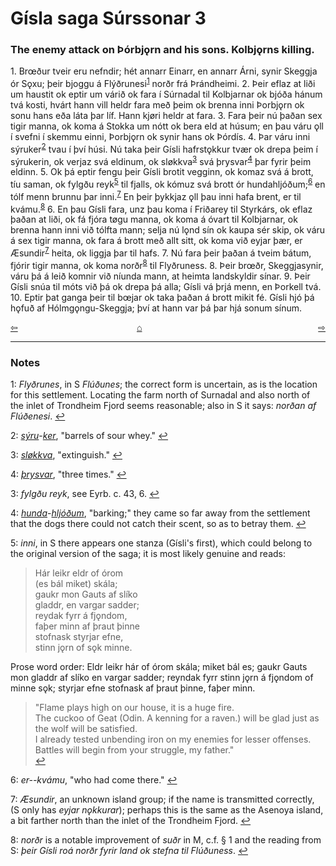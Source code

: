 # Gísla saga Súrssonar 3

### The enemy attack on Þórbj&#x1EB;rn and his sons. Kolbj&#x1EB;rns killing.

1\. Br&oelig;ður tveir eru nefndir; hét annarr Einarr, en annarr Árni, synir Skeggja ór S&#x1EB;xu; þeir bjoggu á Flýðrunesi<sup id="a1">[1](#myfootnote1)</sup> norðr frá Þrándheimi. 2. Þeir eflaz at liði um haustit ok eptir um várið ok fara í Súrnadal til Kolbjarnar ok bjóða hánum tvá kosti, hvárt hann vill heldr fara með þeim ok brenna inni Þorbj&#x1EB;rn ok sonu hans eða láta þar líf. Hann kj&oslash;ri heldr at fara. 3. Fara þeir nú þaðan sex tigir manna, ok koma á Stokka um nótt ok bera eld at húsum; en þau váru &#x1EB;ll í svefni í skemmu einni, Þorbj&#x1EB;rn ok synir hans ok Þórdís. 4. Þar váru inni sýruker<sup id="a2">[2](#myfootnote2)</sup> tvau í því húsi. Nú taka þeir Gísli hafrst&#x1EB;kkur tvær ok drepa þeim í sýrukerin, ok verjaz svá eldinum, ok sl&oslash;kkva<sup id="a3">[3](#myfootnote3)</sup> svá þrysvar<sup id="a4">[4](#myfootnote4)</sup> þar fyrir þeim eldinn. 5. Ok þá eptir fengu þeir Gísli brotit vegginn, ok komaz svá á brott, tíu saman, ok fylgðu reyk<sup id="a5">[5](#myfootnote5)</sup> til fjalls, ok kómuz svá brott ór hundahljóðum;<sup id="a6">[6](#myfootnote6)</sup> en tólf menn brunnu þar inni.<sup id="a7">[7](#myfootnote7)</sup> En þeir þykkjaz &#x1EB;ll þau inni hafa brent, er til kvámu.<sup id="a8">[8](#myfootnote8)</sup> 6. En þau Gísli fara, unz þau koma í Friðarey til Styrkárs, ok eflaz þaðan at liði, ok fá fjóra t&oslash;gu manna, ok koma á óvart til Kolbjarnar, ok brenna hann inni við tólfta mann; selja nú l&#x1EB;nd sín ok kaupa sér skip, ok váru á sex tigir manna, ok fara á brott með allt sitt, ok koma við eyjar þær, er Æsundir<sup id="a7">[7](#myfootnote7)</sup> heita, ok liggja þar til hafs. 7. Nú fara þeir þaðan á tveim bátum, fjórir tigir manna, ok koma norðr<sup id="a8">[8](#myfootnote8)</sup> til Flyðruness. 8. Þeir br&oelig;ðr, Skeggjasynir, váru þá á leið komnir við níunda mann, at heimta landskyldir sínar. 9. Þeir Gísli snúa til móts við þá ok drepa þá alla; Gísli vá þrjá menn, en Þorkell tvá. 10. Eptir þat ganga þeir til b&oelig;jar ok taka þaðan á brott mikit fé. Gísli hjó þá h&#x1EB;fuð af Hólmg&#x1EB;ngu-Skeggja; því at hann var þá þar hjá sonum sínum.

<div style="float: left"><a href="http://rcblack.net/Gisla_saga/Gisla_2">⇦</a></div>
<div style="float: right"><a href="http://rcblack.net/Gisla_saga/Gisla_4">⇨</a></div>
<div style="margin: 0 auto; width: 100px;"><a href="http://rcblack.net/Gisla_saga/Gisla_home">&#8962;</a></div>

---

### Notes

<a name="myfootnote1" id="f1">1</a>:
 _Flyðrunes_, in S _Flúðunes_; the correct form is uncertain, as is the location for this settlement. Locating the farm north of Surnadal and also north of the inlet of Trondheim Fjord seems reasonable; also in S it says: _norðan af Flúðenesi_.
[↩](#a1)

<a name="myfootnote2" id="f2">2</a>:
 [_sýru_](https://old-norse.net/html/s.php#s%C3%BDra)-[_ker_](https://old-norse.net/html/k.php#ker), "barrels of sour whey."
[↩](#a2)

<a name="myfootnote3" id="f3">3</a>:
[_sløkkva_](https://old-norse.net/html/s.php#sl%C3%B6kva), "extinguish."
[↩](#a3)

<a name="myfootnote4" id="f4">4</a>:
[_þrysvar_](https://old-norse.net/html/th.php#%C3%BErysvar), "three times."
[↩](#a4)

<a name="myfootnote3" id="f3">3</a>:
 _fylgðu reyk_, see Eyrb. c. 43, 6.
[↩](#a3)

<a name="myfootnote4" id="f4">4</a>:
 [_hunda_](https://old-norse.net/html/h.php#hundr)-[_hljóðum_](https://old-norse.net/html/h.php#hlj%C3%B3%C3%B0), "barking;" they came so far away from the settlement that the dogs there could not catch their scent, so as to betray them.
[↩](#a4)

<a name="myfootnote5" id="f5">5</a>:
 _inni_, in S there appears one stanza (Gísli's first), which could belong to the original version of the saga; it is most likely genuine and reads:

>Hár leikr eldr of órom   
>(es bál miket) skála;   
>gaukr mon Gauts af slíko   
>gladdr, en vargar sadder;   
>reydak fyrr á fj&#x1EB;ndom,   
>faþer minn af þraut þinne   
>stofnask styrjar efne,   
>stinn j&#x1EB;rn of s&#x1EB;k minne.   

Prose word order: Eldr leikr hár of órom skála; miket bál es; gaukr Gauts mon gladdr af slíko en vargar sadder; reyndak fyrr stinn j&#x1EB;rn á fj&#x1EB;ndom of minne s&#x1EB;k; styrjar efne stofnask af þraut þinne, faþer minn.

>"Flame plays high on our house, it is a huge fire.   
>The cuckoo of Geat (Odin. A kenning for a raven.) will be glad just as the wolf will be satisfied.   
>I already tested unbending iron on my enemies for lesser offenses.   
>Battles will begin from your struggle, my father."   
[↩](#a5)

<a name="myfootnote6" id="f6">6</a>:
 _er--kvámu_, "who had come there."
[↩](#a6)

<a name="myfootnote7" id="f7">7</a>:
 _Æsundir_, an unknown island group; if the name is transmitted correctly, (S only has _eyjar n&#x1EB;kkurar_); perhaps this is the same as the Asenoya island, a bit farther north than the inlet of the Trondheim Fjord.
[↩](#a7)

<a name="myfootnote8" id="f8">8</a>:
 _norðr_ is a notable improvement of _suðr_ in M, c.f. &sect; 1 and the reading from S: _þeir Gísli roá norðr fyrir land ok stefna til Flúðuness_.
[↩](#a8)
